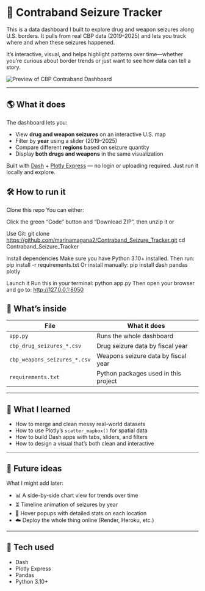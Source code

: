 # 🚨 Contraband Seizure Tracker

This is a data dashboard I built to explore drug and weapon seizures along U.S. borders. It pulls from real CBP data (2019–2025) and lets you track where and when these seizures happened.

It’s interactive, visual, and helps highlight patterns over time—whether you’re curious about border trends or just want to see how data can tell a story.

![Preview of CBP Contraband Dashboard](https://github.com/yourusername/Contraband_Seizure_Tracker/assets/yourimagehash/example.png)


---

## 🌎 What it does

The dashboard lets you:
- View **drug and weapon seizures** on an interactive U.S. map
- Filter by **year** using a slider (2019–2025)
- Compare different **regions** based on seizure quantity
- Display **both drugs and weapons** in the same visualization

Built with [Dash](https://dash.plotly.com/) + [Plotly Express](https://plotly.com/python/plotly-express/) — no login or uploading required. Just run it locally and explore.

## 🛠️ How to run it
Clone this repo
You can either:

Click the green “Code” button and “Download ZIP”, then unzip it
or

Use Git:
git clone https://github.com/marinamagana2/Contraband_Seizure_Tracker.git
cd Contraband_Seizure_Tracker

Install dependencies
Make sure you have Python 3.10+ installed. Then run:
pip install -r requirements.txt
Or install manually:
pip install dash pandas plotly

Launch it
Run this in your terminal:
python app.py
Then open your browser and go to:
http://127.0.0.1:8050


## 📁 What’s inside

| File | What it does |
| --- | --- |
| `app.py` | Runs the whole dashboard |
| `cbp_drug_seizures_*.csv` | Drug seizure data by fiscal year |
| `cbp_weapons_seizures_*.csv` | Weapons seizure data by fiscal year |
| `requirements.txt` | Python packages used in this project |

---

## 🌱 What I learned

- How to merge and clean messy real-world datasets  
- How to use Plotly’s `scatter_mapbox()` for spatial data  
- How to build Dash apps with tabs, sliders, and filters  
- How to design a visual that’s both clean and interactive  

---

## 🔮 Future ideas

What I might add later:

- 📊 A side-by-side chart view for trends over time  
- ⏳ Timeline animation of seizures by year  
- 🧠 Hover popups with detailed stats on each location  
- ☁️ Deploy the whole thing online (Render, Heroku, etc.)  

---

## 🧰 Tech used

- Dash  
- Plotly Express  
- Pandas  
- Python 3.10+

